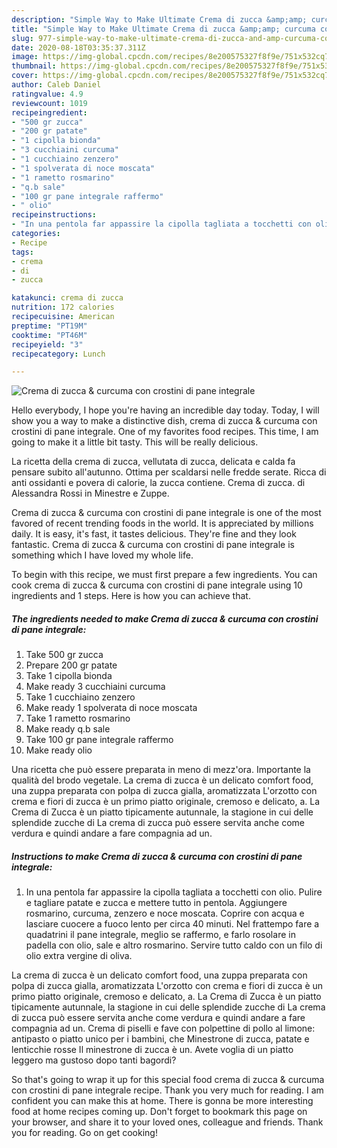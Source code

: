 ```yaml
---
description: "Simple Way to Make Ultimate Crema di zucca &amp;amp; curcuma con crostini di pane integrale"
title: "Simple Way to Make Ultimate Crema di zucca &amp;amp; curcuma con crostini di pane integrale"
slug: 977-simple-way-to-make-ultimate-crema-di-zucca-and-amp-curcuma-con-crostini-di-pane-integrale
date: 2020-08-18T03:35:37.311Z
image: https://img-global.cpcdn.com/recipes/8e200575327f8f9e/751x532cq70/crema-di-zucca-curcuma-con-crostini-di-pane-integrale-recipe-main-photo.jpg
thumbnail: https://img-global.cpcdn.com/recipes/8e200575327f8f9e/751x532cq70/crema-di-zucca-curcuma-con-crostini-di-pane-integrale-recipe-main-photo.jpg
cover: https://img-global.cpcdn.com/recipes/8e200575327f8f9e/751x532cq70/crema-di-zucca-curcuma-con-crostini-di-pane-integrale-recipe-main-photo.jpg
author: Caleb Daniel
ratingvalue: 4.9
reviewcount: 1019
recipeingredient:
- "500 gr zucca"
- "200 gr patate"
- "1 cipolla bionda"
- "3 cucchiaini curcuma"
- "1 cucchiaino zenzero"
- "1 spolverata di noce moscata"
- "1 rametto rosmarino"
- "q.b sale"
- "100 gr pane integrale raffermo"
- " olio"
recipeinstructions:
- "In una pentola far appassire la cipolla tagliata a tocchetti con olio. Pulire e tagliare patate e zucca e mettere tutto in pentola. Aggiungere rosmarino, curcuma, zenzero e noce moscata. Coprire con acqua e lasciare cuocere a fuoco lento per circa 40 minuti. Nel frattempo fare a quadatrini il pane integrale, meglio se raffermo, e farlo rosolare in padella con olio, sale e altro rosmarino. Servire tutto caldo con un filo di olio extra vergine di oliva."
categories:
- Recipe
tags:
- crema
- di
- zucca

katakunci: crema di zucca 
nutrition: 172 calories
recipecuisine: American
preptime: "PT19M"
cooktime: "PT46M"
recipeyield: "3"
recipecategory: Lunch

---
```



![Crema di zucca &amp; curcuma con crostini di pane integrale](https://img-global.cpcdn.com/recipes/8e200575327f8f9e/751x532cq70/crema-di-zucca-curcuma-con-crostini-di-pane-integrale-recipe-main-photo.jpg)

Hello everybody, I hope you're having an incredible day today. Today, I will show you a way to make a distinctive dish, crema di zucca &amp; curcuma con crostini di pane integrale. One of my favorites food recipes. This time, I am going to make it a little bit tasty. This will be really delicious.

La ricetta della crema di zucca, vellutata di zucca, delicata e calda fa pensare subito all&#39;autunno. Ottima per scaldarsi nelle fredde serate. Ricca di anti ossidanti e povera di calorie, la zucca contiene. Crema di zucca. di Alessandra Rossi in Minestre e Zuppe.

Crema di zucca &amp; curcuma con crostini di pane integrale is one of the most favored of recent trending foods in the world. It is appreciated by millions daily. It is easy, it's fast, it tastes delicious. They're fine and they look fantastic. Crema di zucca &amp; curcuma con crostini di pane integrale is something which I have loved my whole life.


To begin with this recipe, we must first prepare a few ingredients. You can cook crema di zucca &amp; curcuma con crostini di pane integrale using 10 ingredients and 1 steps. Here is how you can achieve that.

<!--inarticleads1-->

##### The ingredients needed to make Crema di zucca &amp; curcuma con crostini di pane integrale:

1. Take 500 gr zucca
1. Prepare 200 gr patate
1. Take 1 cipolla bionda
1. Make ready 3 cucchiaini curcuma
1. Take 1 cucchiaino zenzero
1. Make ready 1 spolverata di noce moscata
1. Take 1 rametto rosmarino
1. Make ready q.b sale
1. Take 100 gr pane integrale raffermo
1. Make ready  olio


Una ricetta che può essere preparata in meno di mezz&#39;ora. Importante la qualità del brodo vegetale. La crema di zucca è un delicato comfort food, una zuppa preparata con polpa di zucca gialla, aromatizzata L&#39;orzotto con crema e fiori di zucca è un primo piatto originale, cremoso e delicato, a. La Crema di Zucca è un piatto tipicamente autunnale, la stagione in cui delle splendide zucche di La crema di zucca può essere servita anche come verdura e quindi andare a fare compagnia ad un. 

<!--inarticleads2-->

##### Instructions to make Crema di zucca &amp; curcuma con crostini di pane integrale:

1. In una pentola far appassire la cipolla tagliata a tocchetti con olio. Pulire e tagliare patate e zucca e mettere tutto in pentola. Aggiungere rosmarino, curcuma, zenzero e noce moscata. Coprire con acqua e lasciare cuocere a fuoco lento per circa 40 minuti. Nel frattempo fare a quadatrini il pane integrale, meglio se raffermo, e farlo rosolare in padella con olio, sale e altro rosmarino. Servire tutto caldo con un filo di olio extra vergine di oliva.


La crema di zucca è un delicato comfort food, una zuppa preparata con polpa di zucca gialla, aromatizzata L&#39;orzotto con crema e fiori di zucca è un primo piatto originale, cremoso e delicato, a. La Crema di Zucca è un piatto tipicamente autunnale, la stagione in cui delle splendide zucche di La crema di zucca può essere servita anche come verdura e quindi andare a fare compagnia ad un. Crema di piselli e fave con polpettine di pollo al limone: antipasto o piatto unico per i bambini, che Minestrone di zucca, patate e lenticchie rosse Il minestrone di zucca è un. Avete voglia di un piatto leggero ma gustoso dopo tanti bagordi? 

So that's going to wrap it up for this special food crema di zucca &amp; curcuma con crostini di pane integrale recipe. Thank you very much for reading. I am confident you can make this at home. There is gonna be more interesting food at home recipes coming up. Don't forget to bookmark this page on your browser, and share it to your loved ones, colleague and friends. Thank you for reading. Go on get cooking!
